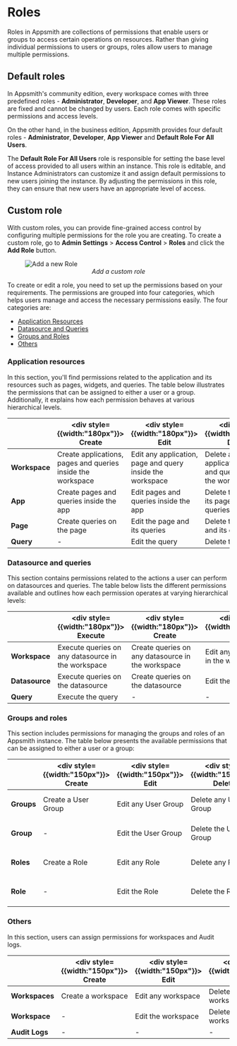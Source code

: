 # Roles
Roles in Appsmith are collections of permissions that enable users or groups to access certain operations on resources. Rather than giving individual permissions to users or groups, roles allow users to manage multiple permissions.

## Default roles

In Appsmith's community edition, every workspace comes with three predefined roles - **Administrator**, **Developer**, and **App Viewer**. These roles are fixed and cannot be changed by users. Each role comes with specific permissions and access levels.

On the other hand, in the business edition, Appsmith provides four default roles - **Administrator**, **Developer**, **App Viewer** and **Default Role For All Users**. 

The **Default Role For All Users** role is responsible for setting the base level of access provided to all users within an instance. This role is editable, and Instance Administrators can customize it and assign default permissions to new users joining the instance. By adjusting the permissions in this role, they can ensure that new users have an appropriate level of access.

## Custom role

With custom roles, you can provide fine-grained access control by configuring multiple permissions for the role you are creating. To create a custom role, go to **Admin Settings** > **Access Control** > **Roles** and click the **Add Role** button.

<figure>
  <img src="/img/add_custom_role.png" style= {{width:"700px", height:"auto"}} alt="Add a new Role"/>
  <figcaption align = "center"><i>Add a custom role</i></figcaption>
</figure>


To create or edit a role, you need to set up the permissions based on your requirements. The permissions are grouped into four categories, which helps users manage and access the necessary permissions easily. The four categories are:

- [Application Resources](#application-resources)
- [Datasource and Queries](#datasource-and-queries)
- [Groups and Roles](#groups-and-roles)
- [Others](#others)


### Application resources

In this section, you'll find permissions related to the application and its resources such as pages, widgets, and queries. The table below illustrates the permissions that can be assigned to either a user or a group. Additionally, it explains how each permission behaves at various hierarchical levels.

|   | <div style= {{width:"180px"}}> **Create** </div>| <div style= {{width:"180px"}}> **Edit** </div> | <div style= {{width:"180px"}}> **Delete** </div> | <div style= {{width:"180px"}}> **View** </div> | <div style= {{width:"180px"}}> **Public** </div> | <div style= {{width:"180px"}}> **Export** </div> | 
| --- | --- | --- | --- | --- | --- | --- |
| **Workspace** |  Create applications, pages and queries inside the workspace | Edit any application, page and query inside the workspace | Delete any application, page and query inside the workspace | View any application, page and query inside the workspace. | Make any application inside the workspace public | Export any application in the workspace |
| **App** | Create pages and queries inside the app | Edit pages and queries inside the app | Delete the app and its pages and queries | View the app and its pages and queries. | Make the application public | Export that particular application |
| **Page** | Create queries on the page | Edit the page and its queries | Delete the page and its queries | View the page and its queries | - | - |
| **Query** | - | Edit the query | Delete the query | View the query | - | - |


### Datasource and queries

This section contains permissions related to the actions a user can perform on datasources and queries. The table below lists the different permissions available and outlines how each permission operates at varying hierarchical levels:

| | <div style= {{width:"180px"}}> **Execute** </div> | <div style= {{width:"180px"}}> **Create** </div>| <div style= {{width:"180px"}}> **Edit** </div> | <div style= {{width:"180px"}}> **Delete** </div> | <div style= {{width:"180px"}}> **View** </div> |
| --- | --- | --- | --- | --- | --- |
| **Workspace** | Execute queries on any datasource in the workspace | Create queries on any datasource in the workspace | Edit any datasource in the workspace | Delete any datasource in the workspace | View any datasource in the workspace |
| **Datasource** | Execute queries on the datasource | Create queries on the datasource | Edit the datasource | Delete the datasource | View the datasource |
| **Query** | Execute the query | - | - | - | - |


### Groups and roles

This section includes permissions for managing the groups and roles of an Appsmith instance. The table below presents the available permissions that can be assigned to either a user or a group:

| | <div style= {{width:"150px"}}> **Create** </div>| <div style= {{width:"150px"}}> **Edit** </div> | <div style= {{width:"150px"}}> **Delete** </div> | <div style= {{width:"150px"}}> **View** </div> | <div style= {{width:"150px"}}> **Invite User** </div> | <div style= {{width:"150px"}}> **Remove User** </div> | <div style= {{width:"150px"}}> **Associate Role** </div>|
| --- | --- | --- | --- | --- | --- | --- | --- |
| **Groups** | Create a User Group | Edit any User Group | Delete any User Group | View any User Group | Invite an email to any User Group | Remove another user from any User Group | - |
| **Group** | - | Edit the User Group | Delete the User Group | View the User Group | Invite an email to the User Group | Remove another user from the User Group | - |
| **Roles** | Create a Role | Edit any Role | Delete any Role | View any Role | - | - | Assign any role to any User or User Group |
| **Role** | - | Edit the Role | Delete the Role | View the Role | - | - | Assign the role to any User or User Group |


### Others

In this section, users can assign permissions for workspaces and Audit logs.

|  | <div style= {{width:"150px"}}> **Create** </div>| <div style= {{width:"150px"}}> **Edit** </div> | <div style= {{width:"150px"}}> **Delete** </div> | <div style= {{width:"150px"}}> **View** </div> |
| --- | --- | --- | --- | --- |
| **Workspaces** | Create a workspace | Edit any workspace | Delete any workspace | View any workspace |
| **Workspace** | - | Edit the workspace | Delete the workspace | View the workspace |
| **Audit Logs** | - | - | - | View the audit logs |
